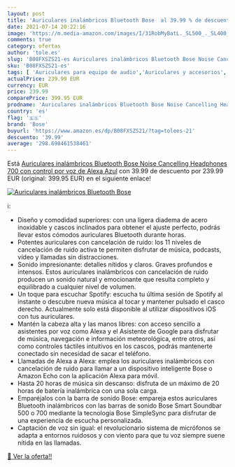```yaml
---
layout: post
title: 'Auriculares inalámbricos Bluetooth Bose  al 39.99 % de descuento'
date: 2021-07-14 20:22:16
image: 'https://m.media-amazon.com/images/I/31RobMyBatL._SL500_._SL400_.jpg'
comments: true
category: ofertas
author: 'tole.es'
slug: 'B08FXSZS21-es Auriculares inalámbricos Bluetooth Bose Noise Cancelling...'
sku: 'B08FXSZS21-es'
tags: [ 'Auriculares para equipo de audio','Auriculares y accesorios','Electrónica','alexa','bose', ]
actualPrice: 239.99 EUR
currency: EUR
price: 239.99
comparePrice: 399.95 EUR
prodname: 'Auriculares inalámbricos Bluetooth Bose Noise Cancelling Headphones 700  con control por voz de Alexa  Azul'
country: 'es'
flag: '🇪🇸'
brand: 'Bose'
buyurl: 'https://www.amazon.es/dp/B08FXSZS21/?tag=tolees-21'
descuento: '39.99'
average: '298.698461538461'
---
```


Está [Auriculares inalámbricos Bluetooth Bose Noise Cancelling Headphones 700  con control por voz de Alexa  Azul](https://www.amazon.es/dp/B08FXSZS21/?tag=tolees-21) con 39.99 de descuento por 239.99 EUR (original: 399.95 EUR) en el siguiente enlace!

[![Auriculares inalámbricos Bluetooth Bose ](https://m.media-amazon.com/images/I/31RobMyBatL._SL500_._SL400_.jpg)](https://www.amazon.es/dp/B08FXSZS21/?tag=tolees-21)

ℹ️:

- Diseño y comodidad superiores: con una ligera diadema de acero inoxidable y cascos inclinados para obtener el ajuste perfecto, podrás llevar estos cómodos auriculares Bluetooth durante horas.
- Potentes auriculares con cancelación de ruido: los 11 niveles de cancelación de ruido activa te permiten disfrutar de música, podcasts, vídeo y llamadas sin distracciones.
- Sonido impresionante: detalles nítidos y claros. Graves profundos e intensos. Estos auriculares inalámbricos con cancelación de ruido producen un sonido natural y emocionante que resulta completo y equilibrado a cualquier nivel de volumen.
- Un toque para escuchar Spotify: escucha tu última sesión de Spotify al instante o descubre nueva música al tocar y mantener pulsado el casco derecho. Actualmente solo está disponible al utilizar dispositivos iOS con tus auriculares.
- Mantén la cabeza alta y las manos libres: con acceso sencillo a asistentes por voz como Alexa y el Asistente de Google para disfrutar de música, navegación e información meteorológica, entre otros, así como controles táctiles intuitivos en los cascos, podrás mantenerte conectado sin necesidad de sacar el teléfono.
- Llamadas de Alexa a Alexa: emplea los auriculares inalámbricos con cancelación de ruido para llamar a un dispositivo inteligente Bose o Amazon Echo con la aplicación Alexa para móvil.
- Hasta 20 horas de música sin descanso: disfruta de un máximo de 20 horas de batería inalámbrica con una sola carga.
- Emparéjalos con la barra de sonido Bose: empareja estos auriculares Bluetooth inalámbricos con las barras de sonido Bose Smart Soundbar 500 o 700 mediante la tecnología Bose SimpleSync para disfrutar de una experiencia de escucha personalizada.
- Captación de voz sin igual: el revolucionario sistema de micrófonos se adapta a entornos ruidosos y con viento para que tu voz siempre suene nítida en las llamadas.

[🛒 Ver la oferta!!](https://www.amazon.es/dp/B08FXSZS21/?tag=tolees-21)
